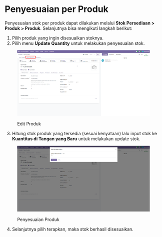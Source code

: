 # Penyesuaian per Produk

Penyesuaian stok per produk dapat dilakukan melalui **Stok Persediaan > Produk > Produk**. Selanjutnya bisa mengikuti langkah berikut:

1. Pilih produk yang ingin disesuaikan stoknya.
2. Pilih menu **Update Quantity** untuk melakukan penyesuaian stok.

<figure><img src="../../../../.gitbook/assets/image (4) (1).png" alt=""><figcaption><p>Edit Produk</p></figcaption></figure>

3. Hitung stok produk yang tersedia (sesuai kenyataan) lalu input stok ke **Kuantitas di Tangan yang Baru** untuk melakukan update stok.

<figure><img src="../../../../.gitbook/assets/image (1) (1) (1) (1).png" alt=""><figcaption><p>Penyesuaian Produk</p></figcaption></figure>

4. Selanjutnya pilih terapkan, maka stok berhasil disesuaikan.
